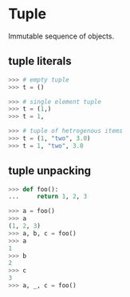 # Tuple
Immutable sequence of objects.
## tuple literals
```python
>>> # empty tuple
>>> t = ()

>>> # single element tuple
>>> t = (1,)
>>> t = 1,

>>> # tuple of hetrogenous items
>>> t = (1, "two", 3.0)
>>> t = 1, "two", 3.0
```
## tuple unpacking
```python
>>> def foo():
...     return 1, 2, 3

>>> a = foo()
>>> a
(1, 2, 3)
>>> a, b, c = foo()
>>> a
1
>>> b
2
>>> c
3
>>> a, _, c = foo()
```
<!--stackedit_data:
eyJoaXN0b3J5IjpbLTIxMTkzNTQxMywxMDA3Mjc5Njc5XX0=
-->